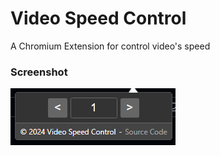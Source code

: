 # Video Speed Control

A Chromium Extension for control video's speed

### Screenshot

![screenshit](https://raw.githubusercontent.com/lullaby6/video-speed-control/main/images/screenshot.png)
